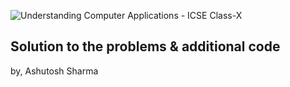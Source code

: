![Understanding Computer Applications - ICSE Class-X](https://images-eu.ssl-images-amazon.com/images/I/51%2B0WxUdwyL._AC_UL160_.jpg)

## Solution to the problems & additional code

by, Ashutosh Sharma
